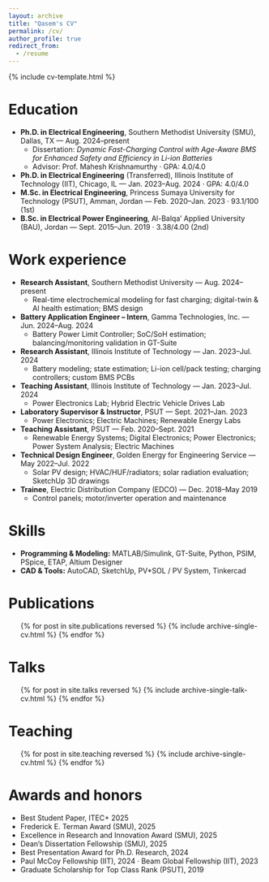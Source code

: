 ```yaml
---
layout: archive
title: "Qasem's CV"
permalink: /cv/
author_profile: true
redirect_from:
  - /resume
---
```


{% include cv-template.html %}

Education
======
* **Ph.D. in Electrical Engineering**, Southern Methodist University (SMU), Dallas, TX — Aug. 2024–present  
  * Dissertation: *Dynamic Fast-Charging Control with Age-Aware BMS for Enhanced Safety and Efficiency in Li-ion Batteries*  
  * Advisor: Prof. Mahesh Krishnamurthy · GPA: 4.0/4.0
* **Ph.D. in Electrical Engineering** (Transferred), Illinois Institute of Technology (IIT), Chicago, IL — Jan. 2023–Aug. 2024 · GPA: 4.0/4.0
* **M.Sc. in Electrical Engineering**, Princess Sumaya University for Technology (PSUT), Amman, Jordan — Feb. 2020–Jan. 2023 · 93.1/100 (1st)
* **B.Sc. in Electrical Power Engineering**, Al-Balqa’ Applied University (BAU), Jordan — Sept. 2015–Jun. 2019 · 3.38/4.00 (2nd)

Work experience
======
* **Research Assistant**, Southern Methodist University — Aug. 2024–present  
  * Real-time electrochemical modeling for fast charging; digital-twin & AI health estimation; BMS design
* **Battery Application Engineer – Intern**, Gamma Technologies, Inc. — Jun. 2024–Aug. 2024  
  * Battery Power Limit Controller; SoC/SoH estimation; balancing/monitoring validation in GT-Suite
* **Research Assistant**, Illinois Institute of Technology — Jan. 2023–Jul. 2024  
  * Battery modeling; state estimation; Li-ion cell/pack testing; charging controllers; custom BMS PCBs
* **Teaching Assistant**, Illinois Institute of Technology — Jan. 2023–Jul. 2024  
  * Power Electronics Lab; Hybrid Electric Vehicle Drives Lab
* **Laboratory Supervisor & Instructor**, PSUT — Sept. 2021–Jan. 2023  
  * Power Electronics; Electric Machines; Renewable Energy Labs
* **Teaching Assistant**, PSUT — Feb. 2020–Sept. 2021  
  * Renewable Energy Systems; Digital Electronics; Power Electronics; Power System Analysis; Electric Machines
* **Technical Design Engineer**, Golden Energy for Engineering Service — May 2022–Jul. 2022  
  * Solar PV design; HVAC/HUF/radiators; solar radiation evaluation; SketchUp 3D drawings
* **Trainee**, Electric Distribution Company (EDCO) — Dec. 2018–May 2019  
  * Control panels; motor/inverter operation and maintenance

Skills
======
* **Programming & Modeling:** MATLAB/Simulink, GT-Suite, Python, PSIM, PSpice, ETAP, Altium Designer  
* **CAD & Tools:** AutoCAD, SketchUp, PV*SOL / PV System, Tinkercad

Publications
======
<ul>{% for post in site.publications reversed %}
  {% include archive-single-cv.html %}
{% endfor %}</ul>

Talks
======
<ul>{% for post in site.talks reversed %}
  {% include archive-single-talk-cv.html  %}
{% endfor %}</ul>

Teaching
======
<ul>{% for post in site.teaching reversed %}
  {% include archive-single-cv.html %}
{% endfor %}</ul>

Awards and honors
======
* Best Student Paper, ITEC+ 2025  
* Frederick E. Terman Award (SMU), 2025  
* Excellence in Research and Innovation Award (SMU), 2025  
* Dean’s Dissertation Fellowship (SMU), 2025  
* Best Presentation Award for Ph.D. Research, 2024  
* Paul McCoy Fellowship (IIT), 2024 · Beam Global Fellowship (IIT), 2023  
* Graduate Scholarship for Top Class Rank (PSUT), 2019
